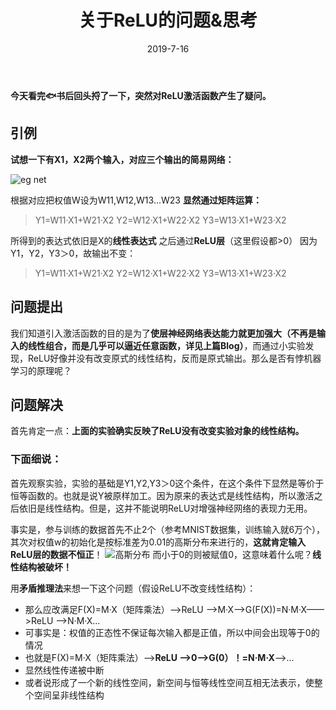 ﻿---
title: 关于ReLU的问题&思考
tags: [神经网络,激活函数,代数系统]
date: 2019-7-16
categories: [机器学习]
---

**今天看完🐟书后回头捋了一下，突然对ReLU激活函数产生了疑问。**
## 引例
**试想一下有X1，X2两个输入，对应三个输出的简易网络：**

![eg net](https://s1.ax1x.com/2022/09/05/vTWizF.png "markdown")

根据对应把权值W设为W11,W12,W13...W23
**显然通过矩阵运算：**
>Y1=W11·X1+W21·X2
>Y2=W12·X1+W22·X2
>Y3=W13·X1+W23·X2

所得到的表达式依旧是X的**线性表达式**
之后通过**ReLU层**（这里假设都>0）
因为Y1，Y2，Y3＞0，故输出不变：
>Y1=W11·X1+W21·X2
>Y2=W12·X1+W22·X2
>Y3=W13·X1+W23·X2

## 问题提出
我们知道引入激活函数的目的是为了**使层神经网络表达能力就更加强大（不再是输入的线性组合，而是几乎可以逼近任意函数，详见上篇Blog）**，而通过小实验发现，ReLU好像并没有改变原式的线性结构，反而是原式输出。那么是否有悖机器学习的原理呢？

## 问题解决
首先肯定一点：**上面的实验确实反映了ReLU没有改变实验对象的线性结构。**
### 下面细说：
首先观察实验，实验的基础是Y1,Y2,Y3＞0这个条件，在这个条件下显然是等价于恒等函数的。也就是说Y被原样加工。因为原来的表达式是线性结构，所以激活之后依旧是线性结构。但是，这并不能说明ReLU对增强神经网络的表现力无用。

事实是，参与训练的数据首先不止2个（参考MNIST数据集，训练输入就6万个），其次对权值w的初始化是按标准差为0.01的高斯分布来进行的，**这就肯定输入ReLU层的数据不恒正**！
![高斯分布](https://s1.ax1x.com/2022/09/05/vTWkM4.png "Pandao editor.md")
而小于0的则被赋值0，这意味着什么呢？**线性结构被破坏！**

用**矛盾推理法**来想一下这个问题（假设ReLU不改变线性结构）：
- 那么应改满足F(X)=M·X（矩阵乘法）——>ReLU ——>M·X——>G(F(X))=N·M·X——>ReLU ——>N·M·X...
- 可事实是：权值的正态性不保证每次输入都是正值，所以中间会出现等于0的情况
- 也就是F(X)=M·X（矩阵乘法）——>**ReLU ——>0——>G(0）！=N·M·X**——>...
- 显然线性传递被中断
- 或者说形成了一个新的线性空间，新空间与恒等线性空间互相无法表示，使整个空间呈非线性结构
